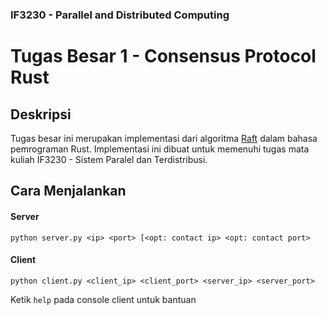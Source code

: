 ### IF3230 - Parallel and Distributed Computing

# Tugas Besar 1 - Consensus Protocol Rust

## Deskripsi

Tugas besar ini merupakan implementasi dari algoritma [Raft](https://raft.github.io/raft.pdf) dalam bahasa pemrograman Rust. Implementasi ini dibuat untuk memenuhi tugas mata kuliah IF3230 - Sistem Paralel dan Terdistribusi.

## Cara Menjalankan

#### Server
```
python server.py <ip> <port> [<opt: contact ip> <opt: contact port>
```

#### Client
```
python client.py <client_ip> <client_port> <server_ip> <server_port>
```

Ketik `help` pada console client untuk bantuan
